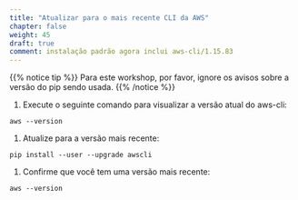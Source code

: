 ```yaml
---
title: "Atualizar para o mais recente CLI da AWS"
chapter: false
weight: 45
draft: true
comment: instalação padrão agora inclui aws-cli/1.15.83
---
```


{{% notice tip %}}
Para este workshop, por favor, ignore os avisos sobre a versão do pip sendo usada.
{{% /notice %}}

1. Execute o seguinte comando para visualizar a versão atual do aws-cli:
```
aws --version
```

1. Atualize para a versão mais recente:
```
pip install --user --upgrade awscli
```

1. Confirme que você tem uma versão mais recente:
```
aws --version
```

